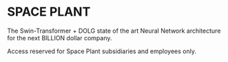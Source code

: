 # SPACE PLANT

The Swin-Transformer + DOLG state of the art Neural Network architecture for the next BILLION dollar company.


Access reserved for Space Plant subsidiaries and employees only.

